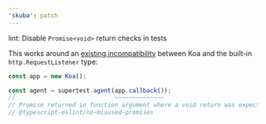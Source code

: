 ```yaml
---
'skuba': patch
---
```


lint: Disable `Promise<void>` return checks in tests

This works around an [existing incompatibility](https://github.com/koajs/koa/issues/1755) between Koa and the built-in `http.RequestListener` type:

```typescript
const app = new Koa();

const agent = supertest.agent(app.callback());
//                            ~~~~~~~~~~~~~~
// Promise returned in function argument where a void return was expected.
// @typescript-eslint/no-misused-promises
```
